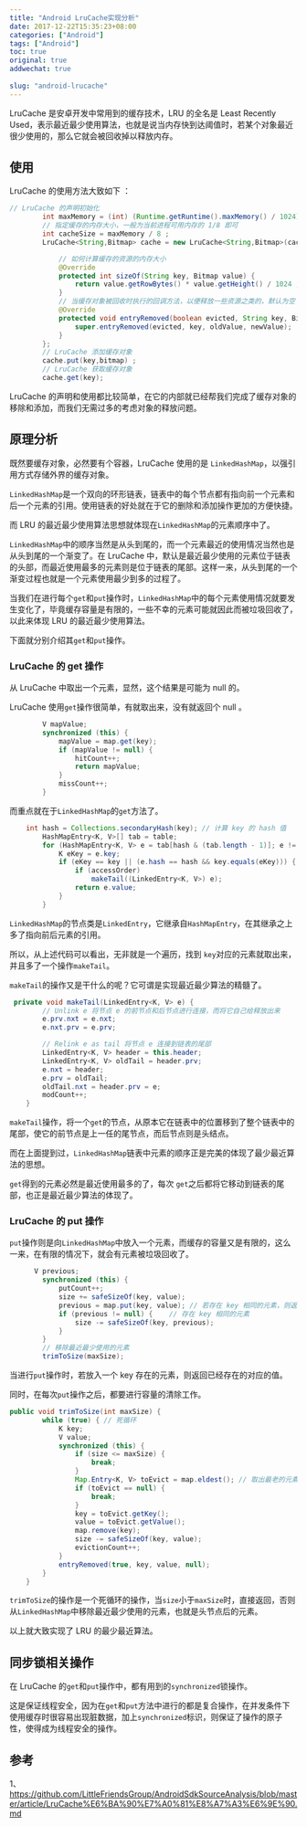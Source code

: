 ```yaml
---
title: "Android LruCache实现分析"
date: 2017-12-22T15:35:23+08:00
categories: ["Android"]
tags: ["Android"]
toc: true
original: true
addwechat: true
 
slug: "android-lrucache"
---
```



LruCache 是安卓开发中常用到的缓存技术，LRU 的全名是 Least Recently Used，表示最近最少使用算法，也就是说当内存快到达阈值时，若某个对象最近很少使用的，那么它就会被回收掉以释放内存。

<!--more-->

## 使用
LruCache 的使用方法大致如下 ：
``` java
// LruCache 的声明初始化
        int maxMemory = (int) (Runtime.getRuntime().maxMemory() / 1024);
        // 指定缓存的内存大小，一般为当前进程可用内存的 1/8 即可
        int cacheSize = maxMemory / 8 ;
        LruCache<String,Bitmap> cache = new LruCache<String,Bitmap>(cacheSize){

            // 如何计算缓存的资源的内存大小
            @Override
            protected int sizeOf(String key, Bitmap value) {
                return value.getRowBytes() * value.getHeight() / 1024 ;
            }
            // 当缓存对象被回收时执行的回调方法，以便释放一些资源之类的，默认为空
            @Override
            protected void entryRemoved(boolean evicted, String key, Bitmap oldValue, Bitmap newValue) {
                super.entryRemoved(evicted, key, oldValue, newValue);
            }
        };
        // LruCache 添加缓存对象
        cache.put(key,bitmap) ;
        // LruCache 获取缓存对象
        cache.get(key);
```

LruCache 的声明和使用都比较简单，在它的内部就已经帮我们完成了缓存对象的移除和添加，而我们无需过多的考虑对象的释放问题。


## 原理分析

既然要缓存对象，必然要有个容器，LruCache 使用的是 `LinkedHashMap`，以强引用方式存储外界的缓存对象。

`LinkedHashMap`是一个双向的环形链表，链表中的每个节点都有指向前一个元素和后一个元素的引用。使用链表的好处就在于它的删除和添加操作更加的方便快捷。

而 LRU 的最近最少使用算法思想就体现在`LinkedHashMap`的元素顺序中了。

`LinkedHashMap`中的顺序当然是从头到尾的，而一个元素最近的使用情况当然也是从头到尾的一个渐变了。在 LruCache 中，默认是最近最少使用的元素位于链表的头部，而最近使用最多的元素则是位于链表的尾部。这样一来，从头到尾的一个渐变过程也就是一个元素使用最少到多的过程了。

当我们在进行每个`get`和`put`操作时，`LinkedHashMap`中的每个元素使用情况就要发生变化了，毕竟缓存容量是有限的，一些不幸的元素可能就因此而被垃圾回收了，以此来体现 LRU 的最近最少使用算法。

下面就分别介绍其`get`和`put`操作。


### LruCache 的 get 操作

从 LruCache 中取出一个元素，显然，这个结果是可能为 null 的。

LruCache 使用`get`操作很简单，有就取出来，没有就返回个 null 。
``` java
		V mapValue;
        synchronized (this) {
            mapValue = map.get(key);
            if (mapValue != null) {
                hitCount++;
                return mapValue;
            }
            missCount++;
        }
```
而重点就在于`LinkedHashMap`的`get`方法了。

``` java
	int hash = Collections.secondaryHash(key); // 计算 key 的 hash 值
        HashMapEntry<K, V>[] tab = table;
        for (HashMapEntry<K, V> e = tab[hash & (tab.length - 1)]; e != null; e = e.next) {
            K eKey = e.key;
            if (eKey == key || (e.hash == hash && key.equals(eKey))) {
                if (accessOrder)
                    makeTail((LinkedEntry<K, V>) e);
                return e.value;
            }
        }
```
`LinkedHashMap`的节点类是`LinkedEntry`，它继承自`HashMapEntry`，在其继承之上多了指向前后元素的引用。

所以，从上述代码可以看出，无非就是一个遍历，找到 `key`对应的元素就取出来，并且多了一个操作`makeTail`。

`makeTail`的操作又是干什么的呢？它可谓是实现最近最少算法的精髓了。

``` java
 private void makeTail(LinkedEntry<K, V> e) {
        // Unlink e 将节点 e 的前节点和后节点进行连接，而将它自己给释放出来
        e.prv.nxt = e.nxt;
        e.nxt.prv = e.prv;

        // Relink e as tail 将节点 e 连接到链表的尾部
        LinkedEntry<K, V> header = this.header;
        LinkedEntry<K, V> oldTail = header.prv;
        e.nxt = header;
        e.prv = oldTail;
        oldTail.nxt = header.prv = e;
        modCount++;
    }
```

`makeTail`操作，将一个`get`的节点，从原本它在链表中的位置移到了整个链表中的尾部，使它的前节点是上一任的尾节点，而后节点则是头结点。

而在上面提到过，`LinkedHashMap`链表中元素的顺序正是完美的体现了最少最近算法的思想。

`get`得到的元素必然是最近使用最多的了，每次 `get`之后都将它移动到链表的尾部，也正是最近最少算法的体现了。

### LruCache 的 put 操作

`put`操作则是向`LinkedHashMap`中放入一个元素，而缓存的容量又是有限的，这么一来，在有限的情况下，就会有元素被垃圾回收了。
 
``` java
	  V previous;
        synchronized (this) {
            putCount++;
            size += safeSizeOf(key, value);
            previous = map.put(key, value); // 若存在 key 相同的元素，则返回之前的，否则返回 null
            if (previous != null) {    // 存在 key 相同的元素
                size -= safeSizeOf(key, previous);
            }
        }
        // 移除最近最少使用的元素
		trimToSize(maxSize);
```

当进行`put`操作时，若放入一个 key 存在的元素，则返回已经存在的对应的值。

同时，在每次`put`操作之后，都要进行容量的清除工作。

``` java
public void trimToSize(int maxSize) {
        while (true) { // 死循环
            K key;
            V value;
            synchronized (this) {
                if (size <= maxSize) {
                    break;
                }
                Map.Entry<K, V> toEvict = map.eldest(); // 取出最老的元素
                if (toEvict == null) {
                    break;
                }
                key = toEvict.getKey();
                value = toEvict.getValue();
                map.remove(key);
                size -= safeSizeOf(key, value);
                evictionCount++;
            }
            entryRemoved(true, key, value, null);
        }
    }
```

`trimToSize`的操作是一个死循环的操作，当`size`小于`maxSize`时，直接返回，否则从`LinkedHashMap`中移除最近最少使用的元素，也就是头节点后的元素。

以上就大致实现了 LRU 的最少最近算法。


## 同步锁相关操作

在 LruCache 的`get`和`put`操作中，都有用到的`synchronized`锁操作。

这是保证线程安全，因为在`get`和`put`方法中进行的都是复合操作，在并发条件下使用缓存时很容易出现脏数据，加上`synchronized`标识，则保证了操作的原子性，使得成为线程安全的操作。


## 参考
1、https://github.com/LittleFriendsGroup/AndroidSdkSourceAnalysis/blob/master/article/LruCache%E6%BA%90%E7%A0%81%E8%A7%A3%E6%9E%90.md
